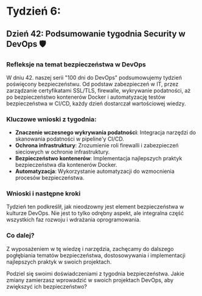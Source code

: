 # Tydzień 6: 

## Dzień 42: Podsumowanie tygodnia Security w DevOps 🛡️

### Refleksje na temat bezpieczeństwa w DevOps
W dniu 42. naszej serii "100 dni do DevOps" podsumowujemy tydzień poświęcony bezpieczeństwu. Od podstaw zabezpieczeń w IT, przez zarządzanie certyfikatami SSL/TLS, firewalle, wykrywanie podatności, aż po bezpieczeństwo kontenerów Docker i automatyzację testów bezpieczeństwa w CI/CD, każdy dzień dostarczał wartościowej wiedzy.

### Kluczowe wnioski z tygodnia:
- **Znaczenie wczesnego wykrywania podatności**: Integracja narzędzi do skanowania podatności w pipeline'y CI/CD.
- **Ochrona infrastruktury**: Zrozumienie roli firewalli i zabezpieczeń sieciowych w ochronie infrastruktury.
- **Bezpieczeństwo kontenerów**: Implementacja najlepszych praktyk bezpieczeństwa dla kontenerów Docker.
- **Automatyzacja**: Wykorzystanie automatyzacji do wzmocnienia procesów bezpieczeństwa.

### Wnioski i następne kroki
Tydzień ten podkreślił, jak nieodzowny jest element bezpieczeństwa w kulturze DevOps. Nie jest to tylko odrębny aspekt, ale integralna część wszystkich faz rozwoju i wdrażania oprogramowania.

### Co dalej?
Z wyposażeniem w tę wiedzę i narzędzia, zachęcamy do dalszego pogłębiania tematów bezpieczeństwa, dostosowywania i implementacji najlepszych praktyk w swoich projektach.

Podziel się swoimi doświadczeniami z tygodnia bezpieczeństwa. Jakie zmiany zamierzasz wprowadzić w swoich projektach DevOps, aby zwiększyć ich bezpieczeństwo?
